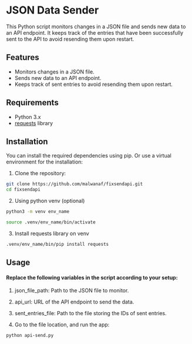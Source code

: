 # JSON Data Sender

This Python script monitors changes in a JSON file and sends new data to an API endpoint. It keeps track of the entries that have been successfully sent to the API to avoid resending them upon restart.

## Features

- Monitors changes in a JSON file.
- Sends new data to an API endpoint.
- Keeps track of sent entries to avoid resending them upon restart.

## Requirements

- Python 3.x
- [requests](https://pypi.org/project/requests/) library

## Installation

You can install the required dependencies using pip. Or use a virtual environment for the installation:

1. Clone the repository:

```bash
git clone https://github.com/malwanaf/fixsendapi.git
cd fixsendapi
```

2. Using python venv (optional)

```bash
python3 -m venv env_name

source .venv/env_name/bin/activate
```

3. Install requests library on venv

```bash
.venv/env_name/bin/pip install requests
```

## Usage

#### Replace the following variables in the script according to your setup:

1. json_file_path: Path to the JSON file to monitor.

2. api_url: URL of the API endpoint to send the data.

3. sent_entries_file: Path to the file storing the IDs of sent entries.

4. Go to the file location, and run the app:

```bash
python api-send.py
```